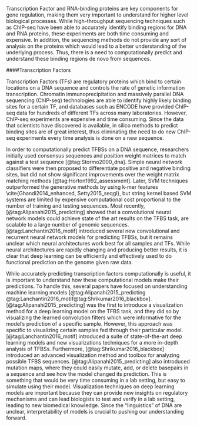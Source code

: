 Transcription Factor and RNA-binding proteins are key components for gene
regulation, making them very important to understand for higher level
biological processes. While high-throughput sequencing techniques such as
ChIP-seq have been able to accurately identify binding regions for DNA and
RNA proteins, these experiments are both time consuming and expensive. In
addition, the sequencing methods do not provide any sort of analysis on the
proteins which would lead to a better understanding of the underlying process.
Thus, there is a need to computationally predict and understand these binding
regions de novo from sequences.

####Transcription Factors

Transcription Factors (TFs) are regulatory proteins which bind to certain
locations on a DNA sequence and controls the rate of genetic information
transcription. Chromatin immunoprecipitation and massively parallel DNA
sequencing (ChIP-seq) technologies are able to identify highly likely binding
sites for a certain TF, and databases such as ENCODE have provided ChIP-seq
data for hundreds of different TFs across many laboratories. However, ChIP-seq
experiments are expensive and time consuming. Since the data that scientists
have discovered is available, in silico methods to predict binding sites are of
great interest, thus eliminating the need to do new ChIP-seq experiments every
time analysis is done on a new sequence.

In order to computationally predict TFBSs on a DNA sequence, researchers
initially used consensus sequences and position weight matrices to match
against a test sequence [@tag:Stormo2000_dna]. Simple neural network
classifiers were then proposed to differentiate positive and negative binding
sites, but did not show significant improvements over the weight matrix
matching methods [@tag:Horton1992_assessment]. Later, SVM techniques
outperformed the generative methods by using k-mer features
\cite{Ghandi2014_enhanced, Setty2015_seqgl}, but string kernel based SVM
systems are limited by expensive computational cost proportional to the number
of training and testing sequences. Most recently,
[@tag:Alipanahi2015_predicting] showed that a convolutional neural network
models could achieve state of the art results on the TFBS task, are scalable
to a large number of genomic sequences. [@tag:Lanchantin2016_motif] introduced
several new convolutional and recurrent neural network models for predicting
TFBSs, but it remains unclear which neural architectures work best for all
samples and TFs. While neural architectures are rapidly changing and producing
better results, it is clear that deep learning can be efficiently and
effectively used to do functional prediction on the genome given raw data.

While accurately predicting transcription factors computationally is useful,
it is important to understand how these computational models make their
predictions. To handle this, several papers have focused on understanding
machine learning models [@tag:Alipanahi2015_predicting
@tag:Lanchantin2016_motif@tag:Shrikumar2016_blackbox].
[@tag:Alipanahi2015_predicting] was the first to introduce a visualization
method for a deep learning model on the TFBS task, and they did so by
visualizing the learned convolution filters which were informative for the
model’s prediction of a specific sample. However, this approach was specific to
visualizing certain samples fed through their particular model.
[@tag:Lanchantin2016_motif] introduced a suite of state-of-the-art deep
learning models and new visualizations techniques for a more in-depth analysis
of TFBSs. Furthermore, [@tag:Shrikumar2016_blackbox] introduced an advanced
visualization method and toolbox for analyzing possible TFBS sequences.
[@tag:Alipanahi2015_predicting] also introduced mutation maps, where they could
easily mutate, add, or delete basepairs in a sequence and see how the model
changed its prediction. This is something that would be very time consuming
in a lab setting, but easy to simulate using their model. Visualization
techniques on deep learning models are important because they can provide
new insights on regulatory mechanisms and can lead biologists to test and
verify in a lab setting, leading to new biomedical knowledge. Since the
“linguistics” of DNA are unclear, interpretability of models is crucial to
pushing our understanding forward.
